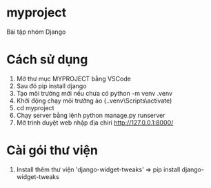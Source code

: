 # myproject
 Bài tập nhóm Django

# Cách sử dụng
1. Mở thư mục MYPROJECT bằng VSCode
2. Sau đó pip install django
3. Tạo môi trường mới nếu chưa có python -m venv .venv
4. Khởi động chạy môi trường ảo (.\.venv\Scripts\activate)
5. cd myproject
6. Chạy server bằng lệnh python manage.py runserver
7. Mở trình duyệt web nhập địa chiri http://127.0.0.1:8000/

# Cài gói thư viện
1. Install thêm thư viện 'django-widget-tweaks' => pip install django-widget-tweaks




